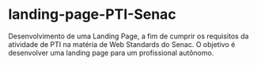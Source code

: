 # landing-page-PTI-Senac
Desenvolvimento de uma Landing Page, a fim de cumprir os requisitos da atividade de PTI na matéria de Web Standards do Senac. O objetivo é desenvolver uma landing page para um profissional autônomo.
